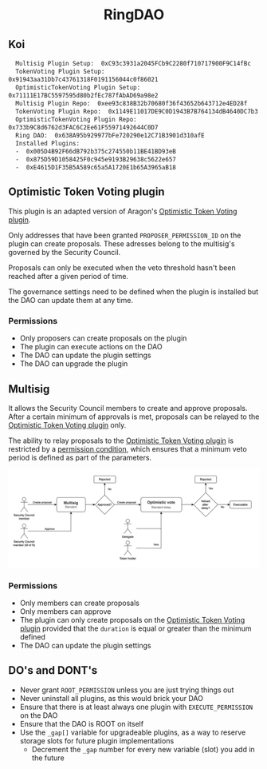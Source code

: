 # <h1 align="center"> RingDAO </h1>

## Koi
```
  Multisig Plugin Setup:  0xC93c3931a2045FCb9C2280f710717900F9C14fBc
  TokenVoting Plugin Setup:  0x91943aa31Db7c43761318F0191156044c0f86021
  OptimisticTokenVoting Plugin Setup:  0x71111E17BC5597595d80b2fEc787fAbAD69a98e2
  Multisig Plugin Repo:  0xee93c838B32b70680f36f43652b643712e4ED28f
  TokenVoting Plugin Repo:  0x1149E11017DE9C0D1943B7B764134dB4640DC7b3
  OptimisticTokenVoting Plugin Repo:  0x733b9C8d6762d3FAC6C2Ee61F55971492644C0D7
  Ring DAO:  0x638A95b929977bFe720290e12C71B3901d310afE
  Installed Plugins:
  -  0x005D4B92F66dB792b375c274550b11BE41BD93eB
  -  0x875D59D1058425F0c945e9193B29638c5622e657
  -  0xE4615D1F35B5A589c65a5A1720E1b65A3965aB18
```

## Optimistic Token Voting plugin

This plugin is an adapted version of Aragon's [Optimistic Token Voting plugin](https://github.com/aragon/optimistic-token-voting-plugin). 

Only addresses that have been granted `PROPOSER_PERMISSION_ID` on the plugin can create proposals. These adresses belong to the multisig's governed by the Security Council. 

Proposals can only be executed when the veto threshold hasn't been reached after a given period of time.

The governance settings need to be defined when the plugin is installed but the DAO can update them at any time.

### Permissions

- Only proposers can create proposals on the plugin
- The plugin can execute actions on the DAO
- The DAO can update the plugin settings
- The DAO can upgrade the plugin

## Multisig

It allows the Security Council members to create and approve proposals. After a certain minimum of approvals is met, proposals can be relayed to the [Optimistic Token Voting plugin](#optimistic-token-voting-plugin) only.

The ability to relay proposals to the [Optimistic Token Voting plugin](#optimistic-token-voting-plugin) is restricted by a [permission condition](src/conditions/StandardProposalCondition.sol), which ensures that a minimum veto period is defined as part of the parameters. 

![Standard proposal flow](./img/std-proposal-flow.png)

### Permissions

- Only members can create proposals
- Only members can approve
- The plugin can only create proposals on the [Optimistic Token Voting plugin](#optimistic-token-voting-plugin) provided that the `duration` is equal or greater than the minimum defined
- The DAO can update the plugin settings

## DO's and DONT's

- Never grant `ROOT_PERMISSION` unless you are just trying things out
- Never uninstall all plugins, as this would brick your DAO
- Ensure that there is at least always one plugin with `EXECUTE_PERMISSION` on the DAO
- Ensure that the DAO is ROOT on itself
- Use the `_gap[]` variable for upgradeable plugins, as a way to reserve storage slots for future plugin implementations
  - Decrement the `_gap` number for every new variable (slot) you add in the future
